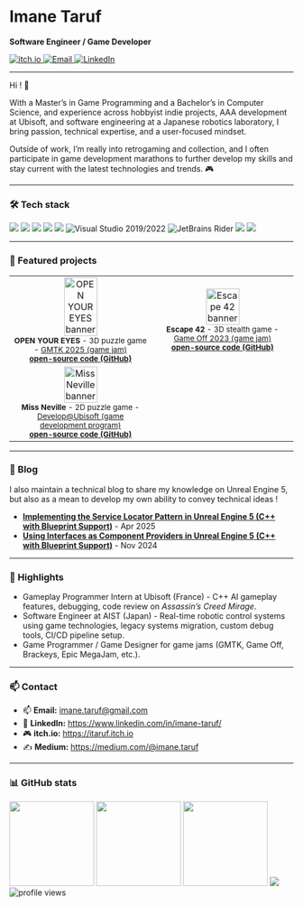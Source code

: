 # Imane Taruf
**Software Engineer / Game Developer**

<p>
  <a href="https://itaruf.itch.io">
    <img src="https://img.shields.io/badge/itch.io-Play%20my%20games-FA5C5C?logo=itch.io&logoColor=white" alt="itch.io" />
  </a>
  <a href="mailto:imane.taruf@gmail.com">
    <img src="https://img.shields.io/badge/Email-contact-blue" alt="Email" />
  </a>
  <a href="https://www.linkedin.com/in/imane-taruf/">
    <img src="https://img.shields.io/badge/LinkedIn-Connect-0A66C2?logo=linkedin" alt="LinkedIn" />
  </a>
</p>

---

<p>
  Hi ! 👋
</p>
<p>
  With a Master’s in Game Programming and a Bachelor’s in Computer Science, and experience across hobbyist indie projects, AAA development at Ubisoft, and software engineering at a Japanese robotics laboratory, I bring passion, technical expertise, and a user-focused mindset. 
</p>
<p>Outside of work, I’m really into retrogaming and collection, and I often participate in game development marathons to further develop my skills and stay current with the latest technologies and trends. 🎮
</p>

---

### 🛠️ Tech stack

<p>
  <img src="https://img.shields.io/badge/C++-00599C?logo=c%2B%2B&logoColor=white" />
  <img src="https://img.shields.io/badge/.NET-512BD4?logo=dotnet&logoColor=white" />
  <img src="https://img.shields.io/badge/Python-3776AB?logo=python&logoColor=white" />
  <img src="https://img.shields.io/badge/Unreal%20Engine%205-0E1128?logo=unrealengine" />
  <img src="https://img.shields.io/badge/Unity-222222?logo=unity" />
  <img src="https://img.shields.io/badge/Visual%20Studio%202019%2F2022-5C2D91?logo=visualstudio&logoColor=white" alt="Visual Studio 2019/2022" />
  <img src="https://img.shields.io/badge/JetBrains%20Rider-000000?logo=rider&logoColor=white" alt="JetBrains Rider" />
  <img src="https://img.shields.io/badge/Git-F05032?logo=git&logoColor=white" />
  <img src="https://img.shields.io/badge/Perforce-404040?logo=perforce&logoColor=white" />
</p>

---

### 🚀 Featured projects

<table>
  <tr>
    <td align="center" width="50%">
      <a href="https://itaruf.itch.io/openyoureyes" target="_blank">
        <img src="https://github.com/user-attachments/assets/e2c19bd3-ddb3-4f66-963b-1d11188fa9b6" width="50%" alt="OPEN YOUR EYES banner">
      </a>
      <br><sub><b>OPEN YOUR EYES</b> - 3D puzzle game - <a href="https://itch.io/jam/gmtk-2025" target="_blank">GMTK 2025 (game jam)</sub></a></sub>
      <br><sub><a href="https://github.com/itaruf/GMTK2025" target="_blank"><b>open-source code (GitHub)</b></a></sub>
    </td>
    <td align="center" width="50%">
      <a href="https://itaruf.itch.io/escape-42" target="_blank">
        <img src="https://github.com/user-attachments/assets/e2c19bd3-ddb3-4f66-963b-1d11188fa9b6" width="50%" alt="Escape 42 banner">
      </a>
      <br><sub><b>Escape 42</b> - 3D stealth game - <a href="https://itch.io/jam/game-off-2023" target="_blank">Game Off 2023 (game jam)</sub></a></sub>
      <br><sub><a href="https://github.com/itaruf/GameOff2023" target="_blank"><b>open-source code (GitHub)</b></a></sub>
    </td>
  </tr>
     <tr>
    <td align="center" width="50%">
      <a href="https://itaruf.itch.io/miss-neville" target="_blank">
        <img src="https://github.com/user-attachments/assets/e2c19bd3-ddb3-4f66-963b-1d11188fa9b6" width="50%" alt="Miss Neville banner">
      </a>
      <br><sub><b>Miss Neville</b> - 2D puzzle game - <a href="https://www.ubisoft.com/fr-fr/company/careers/interns-graduates/develop-at-ubisoft" target="_blank">Develop@Ubisoft (game development program)</sub></a></sub>
      <br><sub><a href="https://github.com/itaruf/MissNeville" target="_blank"><b>open-source code (GitHub)</b></a></sub>
    </td>
  </tr>
</table>

---

### 📝 Blog

<div>
    <p> I also maintain a technical blog to share my knowledge on Unreal Engine 5, but also as a mean to develop my own ability to convey technical ideas !
    </p>
</div>

- [**Implementing the Service Locator Pattern in Unreal Engine 5 (C++ with Blueprint Support)**](https://medium.com/@imane.taruf/implementing-the-service-locator-pattern-in-unreal-engine-5-c-with-blueprint-support-2c4efc19c565) - Apr 2025  
- [**Using Interfaces as Component Providers in Unreal Engine 5 (C++ with Blueprint Support)**](https://medium.com/@imane.taruf/using-interfaces-as-component-providers-in-unreal-engine-5-c-with-blueprint-support-52a133bd50e1) - Nov 2024  

---

### 🌟 Highlights

- Gameplay Programmer Intern at Ubisoft (France) - C++ AI gameplay features, debugging, code review on *Assassin’s Creed Mirage*.  
- Software Engineer at AIST (Japan) - Real-time robotic control systems using game technologies, legacy systems migration, custom debug tools, CI/CD pipeline setup.  
- Game Programmer / Game Designer for game jams (GMTK, Game Off, Brackeys, Epic MegaJam, etc.).

---

### 📫 Contact

- 📫 **Email:** imane.taruf@gmail.com
- 💼 **LinkedIn:** https://www.linkedin.com/in/imane-taruf/  
- 🎮 **itch.io:** https://itaruf.itch.io
- ✍️ **Medium:** https://medium.com/@imane.taruf

---

### 📊 GitHub stats
  
<img src="https://github-readme-stats.vercel.app/api/top-langs/?username=itaruf&layout=compact&theme=transparent" height="150" />
<img src="https://github-readme-stats.vercel.app/api?username=itaruf&show_icons=true&hide_title=true&theme=transparent&cache_seconds=86400" height="150" />
<img src="https://streak-stats.demolab.com?user=itaruf&theme=transparent&hide_longest_streak=true" height="150" />
<img src="https://github-profile-trophy.vercel.app/?username=itaruf&theme=flat&no-frame=true&margin-w=10&row=1" />
<img src="https://komarev.com/ghpvc/?username=itaruf&style=flat-square" alt="profile views" />
